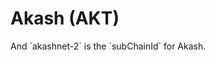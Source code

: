 # Akash (AKT)

<!--@include: ./_cosmos.md{,12}--> And `akashnet-2` is the `subChainId` for Akash.

<div ref="refDetectWallet"/>

<!--@include: ./_cosmos.md{14,}-->

<script setup>
import { createElement } from 'react'
import { createRoot } from 'react-dom/client'
import { ref, onMounted } from 'vue'

import DetectWallet from '../components/DetectWallet.jsx'

const refDetectWallet = ref()
const refConnectWallet = ref()
onMounted(() => {
  const rootDetectWallet = createRoot(refDetectWallet.value)
  rootDetectWallet.render(createElement(DetectWallet, {
    chainId: 'cosmos',
    subChainId: 'akashnet-2',
  }, null))
})
</script>
